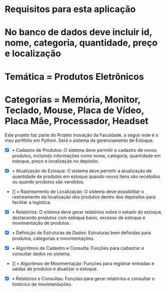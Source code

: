 # Requisitos para esta aplicação

# No banco de dados deve incluir id, nome, categoria, quantidade, preço e localização

# Temática = Produtos Eletrônicos

# Categorias = Memória, Monitor, Teclado, Mouse, Placa de Vídeo, Placa Mãe, Processador, Headset

Este projeto faz parte do Projeto Inovação da Faculdade, a seguir este é o meu portfólio em Python.
Será o sistema de gerenciamento de Estoque.

- [x] • Cadastro de Produtos: O sistema deve permitir o cadastro de novos produtos, incluindo
      informações como nome, categoria, quantidade em estoque, preço e localização no depósito.

- [x] • Atualização de Estoque: O sistema deve permitir a atualização da quantidade de produtos
      em estoque quando novos itens são recebidos ou quando produtos são vendidos.

- []  • Rastreamento de Localização: O sistema deve possibilitar o rastreamento da localização dos
produtos dentro dos depósitos para facilitar a logística.

- [x] • Relatórios: O sistema deve gerar relatórios sobre o estado do estoque, destacando produtos
com estoque baixo, excesso de estoque e movimentação de produtos.

- [x] • Definição de Estruturas de Dados: Estruturas bem definidas para produtos, categorias e
      movimentações.

- [x] • Algoritmos de Cadastro e Consulta: Funções para cadastrar e consultar dados no sistema.

- [] • Algoritmos de Movimentação: Funções para registrar entradas e saídas de produtos e
atualizar o estoque.

- [x] • Relatórios e Consultas: Funções para gerar relatórios e consultar o histórico de
movimentações.
